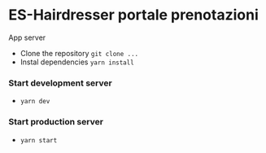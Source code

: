 # ES-Hairdresser portale prenotazioni

App server

- Clone the repository `git clone ...`
- Instal dependencies `yarn install`

### Start development server 

- `yarn dev`

### Start production server 

- `yarn start`
